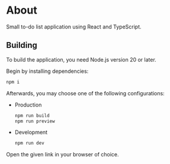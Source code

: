 # About

Small to-do list application using React and TypeScript.

## Building

To build the application, you need Node.js version 20 or later.

Begin by installing dependencies:

```sh
npm i
```

Afterwards, you may choose one of the following configurations:

-   Production

    ```sh
    npm run build
    npm run preview
    ```

-   Development
    ```sh
    npm run dev
    ```

Open the given link in your browser of choice.
